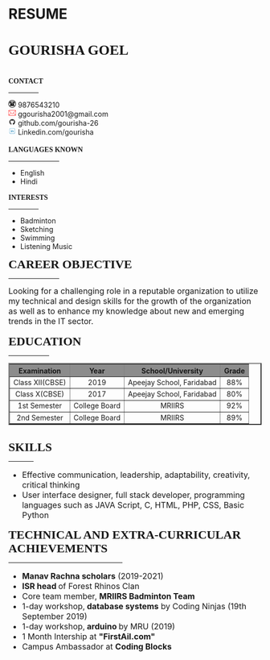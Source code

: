 <html>
<head>
<link rel="stylesheet" href="style.css">
	
</head>
<body style="Calibri">
	<h1> RESUME</h1>
		<font face="HP Simplified Light" color="">
	<h1>GOURISHA GOEL </h1>  
</font>
<div>
<br>
<font face="HP Simplified Light" color=""><b>CONTACT</b></font>
<hr width="12%">
<img src="1.png" height=15px> 9876543210<br>
<img src="2.png" height=15px> ggourisha2001@gmail.com<br> 
<img src="3.png" height=15px> github.com/gourisha-26<br>
<img src="4.png" height=15px border="white" > Linkedin.com/gourisha
<br><br>
<font face="HP Simplified Light" color=""><b>LANGUAGES KNOWN</b></font>
<hr width="20%">
<ul>
	<li>English</li>
	<li>Hindi</li>	
</ul>
<font face="HP Simplified Light" color=""><b>INTERESTS</b></font>
<hr width="12%">
<ul>
	<li>Badminton</li>
	<li>Sketching</li>
	<li>Swimming</li>
	<li>Listening Music</li>	
</ul>
</div>
<font face="HP Simplified Light" size="5"><b>CAREER OBJECTIVE</b> </font><hr width="20%" color="black" align="left">
<font size="3">
Looking for a challenging role in a reputable organization to utilize my technical and design skills for the growth of the organization as well as to enhance my knowledge about new and emerging trends in the IT sector.<br></font><br>
<font face="HP Simplified Light" size="5"><b>EDUCATION</b></font><hr width="16%" color="black" align="left">
<table border=2 cellpadding="2" cellspacing="2" >
  <font size="3">
  <tr align="center" bgcolor="#8c8c8c">
    <th>Examination</th>
    <th>Year </th>
    <th>School/University</th>
    <th>Grade</th>
  </tr>
  <tr align="center">
    <td>Class XII(CBSE)</td>
    <td>2019</td>
    <td>Apeejay School, Faridabad</td>
    <td>88%</td>
  </tr>
  <tr align="center">
    <td>Class X(CBSE)</td>
    <td>2017</td>
    <td>Apeejay School, Faridabad</td>
    <td>80%</td>
  </tr>
  <tr align="center">
    <td>1st Semester</td>
    <td>College Board</td>
    <td>MRIIRS</td>
    <td>92%</td>
  </tr>
  <tr align="center">
    <td>2nd Semester</td>
    <td>College Board</td>
    <td>MRIIRS</td>
    <td>89%</td>
  </tr>
</font>
</table><br>
<font face="HP Simplified Light" size="5"><b>SKILLS</b> </font><hr width="10%" color="black" align="left">
<font size="3">
<ul>
	<li>Effective communication, leadership, adaptability, creativity, critical thinking</li>
	<li>User interface designer, full stack developer, programming languages such as JAVA Script, C, HTML, PHP, CSS, Basic Python</li>
</ul>
</font>

<font face="HP Simplified Light" size="5"><b>TECHNICAL AND EXTRA-CURRICULAR ACHIEVEMENTS</b></font><hr width="45%" color="black" align="left">
<font size="3">
	<ul>
		<li><b>Manav Rachna scholars</b> (2019-2021)</li>
		<li><b>ISR head </b>of Forest Rhinos Clan</li>
		<li>Core team member, <b>MRIIRS Badminton Team </b></li> 
		<li>1-day workshop,<b> database systems</b>  by Coding Ninjas (19th September 2019)</li>
		<li>1-day workshop,<b> arduino </b> by MRU (2019)</li>
		<li>1 Month Intership at <b>"FirstAil.com"</b> </li>
		<li>Campus Ambassador at <b>Coding Blocks</b></li> 
</ul>
</font>
</body>
</html>
